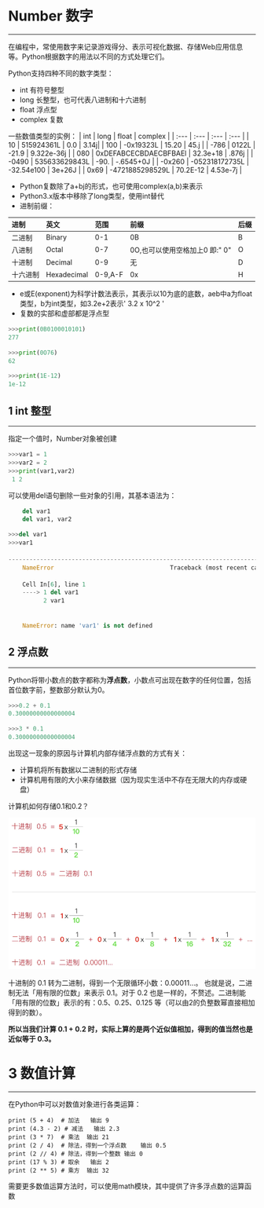 # Number 数字

-------------------------------------------------------------------

在编程中，常使用数字来记录游戏得分、表示可视化数据、存储Web应用信息等。Python根据数字的用法以不同的方式处理它们。

Python支持四种不同的数字类型：
- int 有符号整型
- long 长整型，也可代表八进制和十六进制
- float 浮点型
- complex 复数

一些数值类型的实例：
| int | long | float | complex |
| :--- | :--- | :--- | :--- |
| 10 | 515924361L | 0.0 | 3.14j|
| 100 | -0x19323L | 15.20 | 45.j |
| -786 | 0122L | -21.9 | 9.322e-36j |
| 080 | 0xDEFABCECBDAECBFBAEl | 32.3e+18 | .876j |
| -0490 | 535633629843L | -90. | -.6545+0J |
| -0x260 | 	-052318172735L | -32.54e100 | 3e+26J |
| 0x69 | -4721885298529L | 70.2E-12 | 4.53e-7j |

- Python复数除了a+bj的形式，也可使用complex(a,b)来表示
- Python3.x版本中移除了long类型，使用int替代
- 进制前缀：

| 进制 | 英文 | 范围 | 前缀 | 后缀 |
| :--| :-- | :-- | :-- | :-- |
|二进制 | Binary | 0-1 | 0B | B |
|八进制 | Octal | 0-7 | 0O,也可以使用空格加上0 即:" 0" | O |
|十进制 | Decimal | 0-9 | 无 | D |
|十六进制 | Hexadecimal | 0-9,A-F | 0x | H |

- e或E(exponent)为科学计数法表示，其表示以10为底的底数，aeb中a为float类型，b为int类型，如3.2e+2表示' 3.2 x 10^2 '
- 复数的实部和虚部都是浮点型


```python
>>>print(0B0100010101)
277
``` 


```python
>>>print(0O76)
62
```

```python
>>>print(1E-12)
1e-12
```
    

## 1 int 整型

-------------------------------------------------------------------

指定一个值时，Number对象被创建


```python
>>>var1 = 1
>>>var2 = 2
>>>print(var1,var2)
 1 2
```
    
可以使用del语句删除一些对象的引用，其基本语法为：
```python
    del var1
    del var1, var2
```


```python
>>>del var1
>>>var1

---------------------------------------------------------------------------
    NameError                                 Traceback (most recent call last)

    Cell In[6], line 1
    ----> 1 del var1
          2 var1
    

    NameError: name 'var1' is not defined
```

## 2 浮点数

-------------------------------------------------------------------

Python将带小数点的数字都称为**浮点数**，小数点可出现在数字的任何位置，包括首位数字前，整数部分默认为0。


```python
>>>0.2 + 0.1
0.30000000000000004
```

```python
>>>3 * 0.1
0.30000000000000004
```


出现这一现象的原因与计算机内部存储浮点数的方式有关：
- 计算机将所有数据以二进制的形式存储
- 计算机用有限的大小来存储数据（因为现实生活中不存在无限大的内存或硬盘）

计算机如何存储0.1和0.2？

![示例图片](..\images\二进制数据存储.png)

十进制的 0.1 转为二进制，得到一个无限循环小数：0.00011…。
也就是说，二进制无法「用有限的位数」来表示 0.1。对于 0.2 也是一样的，不赘述。二进制能「用有限的位数」表示的有：0.5、0.25、0.125 等（可以由2的负整数幂直接相加得到的数）。

**所以当我们计算 0.1 + 0.2 时，实际上算的是两个近似值相加，得到的值当然也是近似等于 0.3。**

# 3 数值计算

------

在Python中可以对数值对象进行各类运算：

```
print (5 + 4)  # 加法   输出 9
print (4.3 - 2) # 减法   输出 2.3
print (3 * 7)  # 乘法  输出 21
print (2 / 4)  # 除法，得到一个浮点数    输出 0.5
print (2 // 4) # 除法，得到一个整数 输出 0
print (17 % 3) # 取余   输出 2
print (2 ** 5) # 乘方  输出 32
```

需要更多数值运算方法时，可以使用math模块，其中提供了许多浮点数的运算函数


